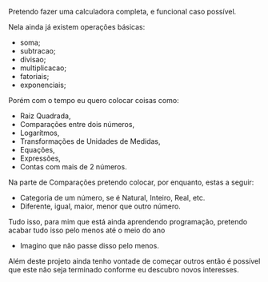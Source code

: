 Pretendo fazer uma calculadora completa, e funcional caso possível.

Nela ainda já existem operações básicas:
- soma;
- subtracao;
- divisao;
- multiplicacao;
- fatoriais;
- exponenciais;

Porém com o tempo eu quero colocar coisas como:

- Raiz Quadrada,
- Comparações entre dois números,
- Logarítmos,
- Transformações de Unidades de Medidas,
- Equações,
- Expressões,
- Contas com mais de 2 números.

Na parte de Comparações pretendo colocar, por enquanto, estas a seguir:
- Categoria de um número, se é Natural, Inteiro, Real, etc.
- Diferente, igual, maior, menor que outro número.


Tudo isso, para mim que está ainda aprendendo programação, pretendo acabar tudo isso pelo menos até o meio do ano
- Imagino que não passe disso pelo menos.

Além deste projeto ainda tenho vontade de começar outros então é possível que este não seja terminado conforme eu descubro novos interesses.
